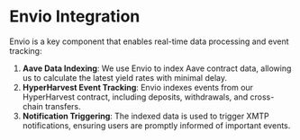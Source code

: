# Envio Integration

Envio is a key component that enables real-time data processing and event tracking:

1. **Aave Data Indexing**: We use Envio to index Aave contract data, allowing us to calculate the latest yield rates with minimal delay.
2. **HyperHarvest Event Tracking**: Envio indexes events from our HyperHarvest contract, including deposits, withdrawals, and cross-chain transfers.
3. **Notification Triggering**: The indexed data is used to trigger XMTP notifications, ensuring users are promptly informed of important events.
